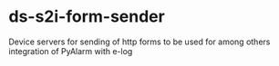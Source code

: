 # ds-s2i-form-sender
Device servers for sending of http forms to be used for among others integration of PyAlarm with e-log
